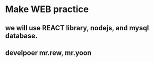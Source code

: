 # Make WEB practice

## we will use REACT library, nodejs, and mysql database. 

## develpoer mr.rew, mr.yoon 
